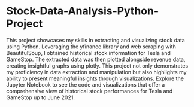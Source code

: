 # Stock-Data-Analysis-Python-Project
This project showcases my skills in extracting and visualizing stock data using Python. Leveraging the yfinance library and web scraping with BeautifulSoup, I obtained historical stock information for Tesla and GameStop. The extracted data was then plotted alongside revenue data, creating insightful graphs using plotly. This project not only demonstrates my proficiency in data extraction and manipulation but also highlights my ability to present meaningful insights through visualizations. Explore the Jupyter Notebook to see the code and visualizations that offer a comprehensive view of historical stock performances for Tesla and GameStop up to June 2021.
